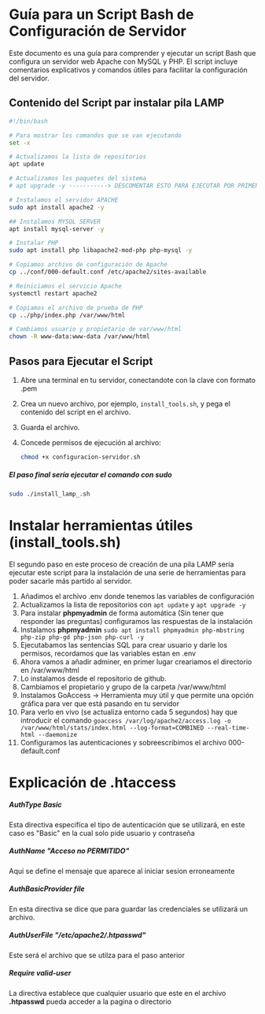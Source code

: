 # Guía para un Script Bash de Configuración de Servidor

Este documento es una guía para comprender y ejecutar un script Bash que configura un servidor web Apache con MySQL y PHP. El script incluye comentarios explicativos y comandos útiles para facilitar la configuración del servidor.

## Contenido del Script par instalar pila LAMP

```bash
#!/bin/bash

# Para mostrar los comandos que se van ejecutando
set -x

# Actualizamos la lista de repositorios
apt update

# Actualizamos los paquetes del sistema
# apt upgrade -y -----------> DESCOMENTAR ESTO PARA EJECUTAR POR PRIMERA VEZ, LA "-Y" ES PARA RESPONDER YES A TODAS LAS PREGUNTAS

# Instalamos el servidor APACHE
sudo apt install apache2 -y

## Instalamos MYSQL SERVER
apt install mysql-server -y

# Instalar PHP 
sudo apt install php libapache2-mod-php php-mysql -y

# Copiamos archivo de configuración de Apache
cp ../conf/000-default.conf /etc/apache2/sites-available

# Reiniciamos el servicio Apache
systemctl restart apache2

# Copiamos el archivo de prueba de PHP
cp ../php/index.php /var/www/html

# Cambiamos usuario y propietario de var/www/html
chown -R www-data:www-data /var/www/html
```
## Pasos para Ejecutar el Script


1. Abre una terminal en tu servidor, conectandote con la clave con formato .pem

2. Crea un nuevo archivo, por ejemplo, `install_tools.sh`, y pega el contenido del script en el archivo.

3. Guarda el archivo.

4. Concede permisos de ejecución al archivo:

   ```bash
   chmod +x configuracion-servidor.sh
   ```
##### El paso final sería ejecutar el comando con sudo
```bash
sudo ./install_lamp_.sh
```

# Instalar herramientas útiles __(install_tools.sh)__

El segundo paso en este proceso de creación de una pila LAMP sería ejecutar este script para la instalación de una serie de herramientas para poder sacarle más partido al servidor.

1. Añadimos el archivo .env donde tenemos las variables de configuración
2. Actualizamos la lista de repositorios con ```apt update``` y ```apt upgrade -y```
3. Para instalar __phpmyadmin__ de forma automática (Sin tener que responder las preguntas) configuramos las respuestas de la instalación
4. Instalamos __phpmyadmin__ ```sudo apt install phpmyadmin php-mbstring php-zip php-gd php-json php-curl -y```
5. Ejecutabamos las sentencias SQL para crear usuario y darle los permisos, recordamos que las variables estan en .env
6. Ahora vamos a añadir adminer, en primer lugar creariamos el directorio en /var/www/html
7. Lo instalamos desde el repositorio de github.
8. Cambiamos el propietario y grupo de la carpeta /var/www/html
9. Instalamos GoAccess -> Herramienta muy útil y que permite una opción gráfica para ver que está pasando en tu servidor
10. Para verlo en vivo (se actualiza entorno cada 5 segundos) hay que introducir el comando ```goaccess /var/log/apache2/access.log -o /var/www/html/stats/index.html --log-format=COMBINED --real-time-html --daemonize```
11. Configuramos las autenticaciones y sobreescribimos el archivo 000-default.conf

# Explicación de .htaccess

##### AuthType Basic

Esta directiva especifíca el tipo de autenticación que se utilizará, en este caso es "Basic" en la cual solo pide usuario y contraseña

##### AuthName "Acceso no PERMITIDO"

Aqui se define el mensaje que aparece al iniciar sesion erroneamente

##### AuthBasicProvider file

En esta directiva se dice que para guardar las credenciales se utilizará un archivo.

##### AuthUserFile "/etc/apache2/.htpasswd"

Este será el archivo que se utilza para el paso anterior

##### Require valid-user

La directiva establece que cualquier usuario que este en el archivo __.htpasswd__ pueda acceder a la pagina o directorio